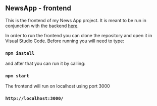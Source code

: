 ## NewsApp - frontend

This is the frontend of my News App project.
It is meant to be run in conjunction with the backend [here](https://github.com/krissi1111/NewsAppNet).

In order to run the frontend you can clone the repository and open it in Visual Studio Code. 
Before running you will need to type:

### `npm install`

and after that you can run it by calling:

### `npm start`

The frontend will run on localhost using port 3000

### `http://localhost:3000/`
